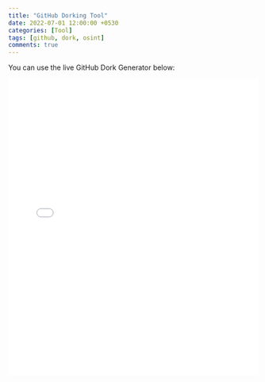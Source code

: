 ```yaml
---
title: "GitHub Dorking Tool"
date: 2022-07-01 12:00:00 +0530
categories: [Tool]
tags: [github, dork, osint]
comments: true
---
```


You can use the live GitHub Dork Generator below:

<iframe src="/assets/github-dork.html" width="100%" height="600" style="border:none;"></iframe>
